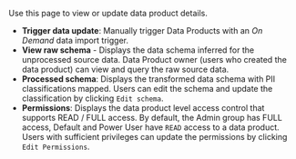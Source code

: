 Use this page to view or update data product details.

- **Trigger data update**: Manually trigger Data Products with an *On Demand* data import trigger.
- **View raw schema** - Displays the data schema inferred for the unprocessed source data. Data Product owner (users who created the data product) can view and query the raw source data.
- **Processed schema**: Displays the transformed data schema with PII classifications mapped. Users can edit the schema and update the classification by clicking `Edit schema`.
- **Permissions**: Displays the data product level access control that supports READ / FULL access. By default, the Admin group has FULL access, Default and Power User have `READ` access to a data product. Users with sufficient privileges can update the permissions by clicking `Edit Permissions`.